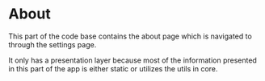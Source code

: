 # About

This part of the code base contains the about page which is navigated to through the settings page. 

It only has a presentation layer because most of the information presented in this part of the app is either static or utilizes the utils in core.

